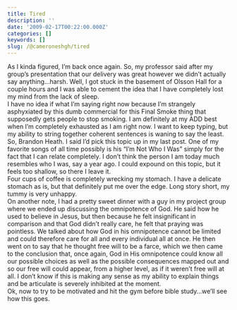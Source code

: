 ```yaml
---
title: Tired
description: ''
date: '2009-02-17T00:22:00.000Z'
categories: []
keywords: []
slug: /@cameroneshgh/tired
---
```


As I kinda figured, I’m back once again. So, my professor said after my group’s presentation that our delivery was great however we didn’t actually say anything…harsh. Well, I got stuck in the basement of Olsson Hall for a couple hours and I was able to cement the idea that I have completely lost my mind from the lack of sleep.  
I have no idea if what I’m saying right now because I’m strangely asphyxiated by this dumb commercial for this Final Smoke thing that supposedly gets people to stop smoking. I am definitely at my ADD best when I’m completely exhausted as I am right now. I want to keep typing, but my ability to string together coherent sentences is waning to say the least.  
So, Brandon Heath. I said I’d pick this topic up in my last post. One of my favorite songs of all time possibly is his “I’m Not Who I Was” simply for the fact that I can relate completely. I don’t think the person I am today much resembles who I was, say a year ago. I could expound on this topic, but it feels too shallow, so there I leave it.  
Four cups of coffee is completely wrecking my stomach. I have a delicate stomach as is, but that definitely put me over the edge. Long story short, my tummy is very unhappy.  
On another note, I had a pretty sweet dinner with a guy in my project group where we ended up discussing the omnipotence of God. He said how he used to believe in Jesus, but then because he felt insignificant in comparison and that God didn’t really care, he felt that praying was pointless. We talked about how God in his omnipotence cannot be limited and could therefore care for all and every individual all at once. He then went on to say that he thought free will to be a farce, which we then came to the conclusion that, once again, God in His omnipotence could know all our possible choices as well as the possible consequences mapped out and so our free will could appear, from a higher level, as if it weren’t free will at all. I don’t know if this is making any sense as my ability to explain things and be articulate is severely inhibited at the moment.  
Ok, now to try to be motivated and hit the gym before bible study…we’ll see how this goes.
